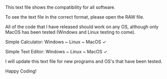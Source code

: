 This text file shows the compatibility for all software.

To see the text file in the correct format, please open the RAW file.

All of the code that I have released should work on any OS, although only MacOS has been tested (Windows and Linux testing to come).

Simple Calculator:
Windows ~
Linux ~
MacOS ✓

Simple Text Editor:
Windows ~
Linux ~
MacOS ✓

I will update this text file for new programs and OS's that have been tested.

Happy Coding!
